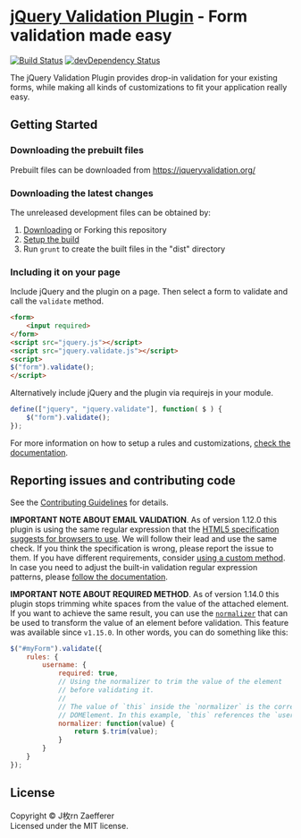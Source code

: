 [jQuery Validation Plugin](https://jqueryvalidation.org/) - Form validation made easy
================================

[![Build Status](https://secure.travis-ci.org/jquery-validation/jquery-validation.svg)](https://travis-ci.org/jquery-validation/jquery-validation)
[![devDependency Status](https://david-dm.org/jquery-validation/jquery-validation/dev-status.svg?theme=shields.io)](https://david-dm.org/jquery-validation/jquery-validation#info=devDependencies)

The jQuery Validation Plugin provides drop-in validation for your existing forms, while making all kinds of customizations to fit your application really easy.

## Getting Started

### Downloading the prebuilt files

Prebuilt files can be downloaded from https://jqueryvalidation.org/

### Downloading the latest changes

The unreleased development files can be obtained by:

 1. [Downloading](https://github.com/jquery-validation/jquery-validation/archive/master.zip) or Forking this repository
 2. [Setup the build](CONTRIBUTING.md#build-setup)
 3. Run `grunt` to create the built files in the "dist" directory

### Including it on your page

Include jQuery and the plugin on a page. Then select a form to validate and call the `validate` method.

```html
<form>
	<input required>
</form>
<script src="jquery.js"></script>
<script src="jquery.validate.js"></script>
<script>
$("form").validate();
</script>
```

Alternatively include jQuery and the plugin via requirejs in your module.

```js
define(["jquery", "jquery.validate"], function( $ ) {
	$("form").validate();
});
```

For more information on how to setup a rules and customizations, [check the documentation](https://jqueryvalidation.org/documentation/).

## Reporting issues and contributing code

See the [Contributing Guidelines](CONTRIBUTING.md) for details.

**IMPORTANT NOTE ABOUT EMAIL VALIDATION**. As of version 1.12.0 this plugin is using the same regular expression that the [HTML5 specification suggests for browsers to use](https://html.spec.whatwg.org/multipage/forms.html#valid-e-mail-address). We will follow their lead and use the same check. If you think the specification is wrong, please report the issue to them. If you have different requirements, consider [using a custom method](https://jqueryvalidation.org/jQuery.validator.addMethod/).
In case you need to adjust the built-in validation regular expression patterns, please [follow the documentation](https://jqueryvalidation.org/jQuery.validator.methods/).

**IMPORTANT NOTE ABOUT REQUIRED METHOD**. As of version 1.14.0 this plugin stops trimming white spaces from the value of the attached element. If you want to achieve the same result, you can use the [`normalizer`](https://jqueryvalidation.org/normalizer/) that can be used to transform the value of an element before validation. This feature was available since `v1.15.0`. In other words, you can do something like this:
``` js
$("#myForm").validate({
	rules: {
		username: {
			required: true,
			// Using the normalizer to trim the value of the element
			// before validating it.
			//
			// The value of `this` inside the `normalizer` is the corresponding
			// DOMElement. In this example, `this` references the `username` element.
			normalizer: function(value) {
				return $.trim(value);
			}
		}
	}
});
```

## License
Copyright &copy; J枚rn Zaefferer<br>
Licensed under the MIT license.
